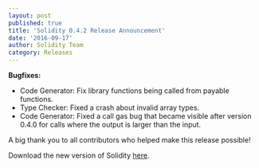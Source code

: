 ```yaml
---
layout: post
published: true
title: 'Solidity 0.4.2 Release Announcement'
date: '2016-09-17'
author: Solidity Team
category: Releases
---
```


**Bugfixes:**

- Code Generator: Fix library functions being called from payable functions.
- Type Checker: Fixed a crash about invalid array types.
- Code Generator: Fixed a call gas bug that became visible after version 0.4.0
  for calls where the output is larger than the input.

A big thank you to all contributors who helped make this release possible!

Download the new version of Solidity
[here](https://github.com/ethereum/solidity/releases/tag/v0.4.2).
